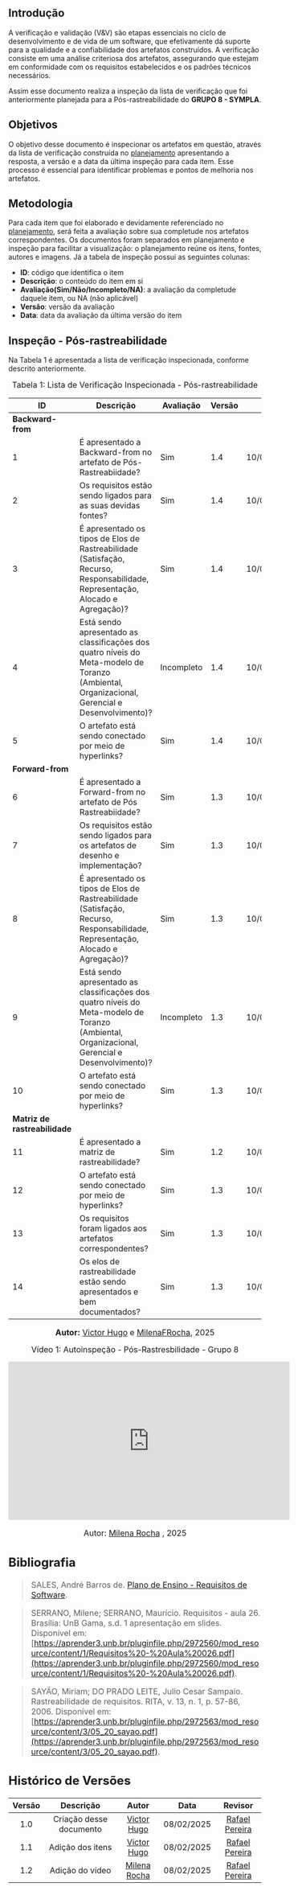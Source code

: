 ## Introdução

A verificação e validação (V&V) são etapas essenciais no ciclo de desenvolvimento e de vida de um software, que efetivamente dá suporte para a qualidade e a confiabilidade dos artefatos construídos. A verificação consiste em uma análise criteriosa dos artefatos, assegurando que estejam em conformidade com os requisitos estabelecidos e os padrões técnicos necessários.

Assim esse documento realiza a inspeção da lista de verificação que foi anteriormente planejada para a Pós-rastreabilidade do **GRUPO 8 - SYMPLA**.

## Objetivos

O objetivo desse documento é inspecionar os artefatos em questão, através da lista de verificação construída no [planejamento](./planejamento.md) apresentando a resposta, a versão e a data da última inspeção para cada item. Esse processo é essencial para identificar problemas e pontos de melhoria nos artefatos.

## Metodologia

Para cada item que foi elaborado e devidamente referenciado no [planejamento](./planejamento.md), será feita a avaliação sobre sua completude nos artefatos correspondentes. Os documentos foram separados em planejamento e inspeção para facilitar a visualização: o planejamento reúne os itens, fontes, autores e imagens. Já a tabela de inspeção possui as seguintes colunas:

 - **ID**: código que identifica o item
 - **Descrição**: o conteúdo do item em si
 - **Avaliação(Sim/Não/Incompleto/NA)**: a avaliação da completude daquele item, ou NA (não aplicável)
 - **Versão**: versão da avaliação
 - **Data**: data da avaliação da última versão do item

## Inspeção - Pós-rastreabilidade

Na Tabela 1 é apresentada a lista de verificação inspecionada, conforme descrito anteriormente.

<font size="3"><p style="text-align: center">Tabela 1: Lista de Verificação Inspecionada - Pós-rastreabilidade</p></font>

| ID | Descrição | Avaliação | Versão | Data |
|----|-----------|-------|-------|--------|
|**Backward-from** |
| 1  | É apresentado a Backward-from no artefato de Pós-Rastreabiidade? |Sim|1.4|10/08/2025|
| 2 | Os requisitos estão sendo ligados para as suas devidas fontes? |Sim|1.4|10/08/2025|
| 3 | É apresentado os tipos de Elos de Rastreabilidade (Satisfação, Recurso, Responsabilidade, Representação, Alocado e Agregação)? |Sim|1.4|10/08/2025|
| 4 | Está sendo apresentado as classificações dos quatro níveis do Meta-modelo de Toranzo (Ambiental, Organizacional, Gerencial e Desenvolvimento)? |Incompleto|1.4|10/08/2025|
| 5 | O artefato está sendo conectado por meio de hyperlinks? |Sim|1.4|10/08/2025|
|**Forward-from**|
| 6 | É apresentado a Forward-from no artefato de Pós Rastreabiidade? |Sim|1.3|10/08/2025|
| 7 | Os requisitos estão sendo ligados para os artefatos de desenho e implementação?  |Sim|1.3|10/08/2025|
| 8 | É apresentado os tipos de Elos de Rastreabilidade (Satisfação, Recurso, Responsabilidade, Representação, Alocado e Agregação)? |Sim|1.3|10/08/2025|
| 9 | Está sendo apresentado as classificações dos quatro níveis do Meta-modelo de Toranzo (Ambiental, Organizacional, Gerencial e Desenvolvimento)? |Incompleto|1.3|10/08/2025|
| 10 | O artefato está sendo conectado por meio de hyperlinks? |Sim|1.3|10/08/2025|
| **Matriz de rastreabilidade**|
| 11 | É apresentado a matriz de rastreabilidade?  |Sim|1.2|10/08/2025|
| 12 | O artefato está sendo conectado por meio de hyperlinks? |Sim|1.3|10/08/2025|
| 13  | Os requisitos foram ligados aos artefatos correspondentes? |Sim|1.3|10/08/2025|
| 14 |  Os elos de rastreabilidade estão sendo apresentados e bem documentados? |Sim|1.3|10/08/2025|

<font size="3"><p style="text-align: center"><b>Autor:</b> [Victor Hugo](https://github.com/VHbernardes) e [MilenaFRocha](https://github.com/MilenaFRocha), 2025</p></font>

<font size="3"><p style="text-align: center"> Vídeo 1: Autoinspeção - Pós-Rastresbilidade - Grupo 8 <p><font>

<div align="center">
<iframe width="560" height="315" src="https://www.youtube.com/embed/_5tL-Z4c2Ag?si=wGN3hN0kpXRkZ7oA" title="YouTube video player" frameborder="0" allow="accelerometer; autoplay; clipboard-write; encrypted-media; gyroscope; picture-in-picture; web-share" referrerpolicy="strict-origin-when-cross-origin" allowfullscreen></iframe>
</div>

<font size="3"><p style="text-align: center"> Autor: [Milena Rocha](https://github.com/MilenaFRocha) , 2025 <p><font>

## **Bibliografia**

> SALES, André Barros de. <a href="https://aprender3.unb.br/pluginfile.php/2972367/mod_resource/content/51/Plano_de_Ensino%20RE%20022024%20Turma%2002%20v1.pdf">Plano de Ensino - Requisitos de Software</a>. 

> SERRANO, Milene; SERRANO, Maurício. Requisitos - aula 26. Brasília: UnB Gama, s.d. 1 apresentação em slides. Disponível em: [https://aprender3.unb.br/pluginfile.php/2972560/mod_resource/content/1/Requisitos%20-%20Aula%20026.pdf](https://aprender3.unb.br/pluginfile.php/2972560/mod_resource/content/1/Requisitos%20-%20Aula%20026.pdf). 

> SAYÃO, Miriam; DO PRADO LEITE, Julio Cesar Sampaio. Rastreabilidade de requisitos. RITA, v. 13, n. 1, p. 57-86, 2006. Disponível em: [https://aprender3.unb.br/pluginfile.php/2972563/mod_resource/content/3/05_20_sayao.pdf](https://aprender3.unb.br/pluginfile.php/2972563/mod_resource/content/3/05_20_sayao.pdf).

## Histórico de Versões

| Versão |          Descrição              |     Autor      |      Data      |   Revisor     | 
|:------:|:-------------------------------:|:--------------:|:--------------:|:-------------:|
|  1.0   | Criação desse documento | [Victor Hugo](https://github.com/VHbernardes) | 08/02/2025 | [Rafael Pereira](https://github.com/rafgpereira)  |
|  1.1   | Adição dos itens | [Victor Hugo](https://github.com/VHbernardes) | 08/02/2025 | [Rafael Pereira](https://github.com/rafgpereira)  |
|  1.2   | Adição do vídeo |[Milena Rocha](https://github.com/MilenaFRocha) | 08/02/2025 | [Rafael Pereira](https://github.com/rafgpereira)  |